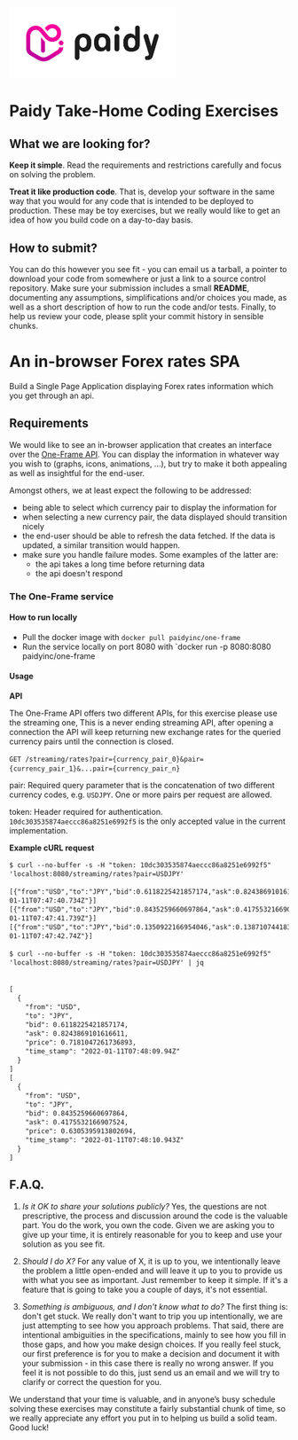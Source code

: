 <img src="/paidy.png?raw=true" width=300 style="background-color:white;">

# Paidy Take-Home Coding Exercises

## What we are looking for?
**Keep it simple**. Read the requirements and restrictions carefully and focus on solving the problem.

**Treat it like production code**. That is, develop your software in the same way that you would for any code that is intended to be deployed to production. These may be toy exercises, but we really would like to get an idea of how you build code on a day-to-day basis.

## How to submit?
You can do this however you see fit - you can email us a tarball, a pointer to download your code from somewhere or just a link to a source control repository. Make sure your submission includes a small **README**, documenting any assumptions, simplifications and/or choices you made, as well as a short description of how to run the code and/or tests. Finally, to help us review your code, please split your commit history in sensible chunks.

# An in-browser Forex rates SPA

Build a Single Page Application displaying Forex rates information which you get through an api.

## Requirements

We would like to see an in-browser application that creates an interface over the [One-Frame API](https://hub.docker.com/r/paidyinc/one-frame). You can display the information in whatever way you wish to (graphs, icons, animations, ...), but try to make it both appealing as well as insightful for the end-user.

Amongst others, we at least expect the following to be addressed:

- being able to select which currency pair to display the information for
- when selecting a new currency pair, the data displayed should transition nicely
- the end-user should be able to refresh the data fetched. If the data is updated, a similar transition would happen.
- make sure you handle failure modes. Some examples of the latter are:
  - the api takes a long time before returning data
  - the api doesn't respond

### The One-Frame service

#### How to run locally

* Pull the docker image with `docker pull paidyinc/one-frame`
* Run the service locally on port 8080 with `docker run -p 8080:8080 paidyinc/one-frame

#### Usage
__API__

The One-Frame API offers two different APIs, for this exercise please use the streaming one, This is a never ending streaming API, after opening a connection the API will keep returning new exchange rates for the queried currency pairs until the connection is closed.

`GET /streaming/rates?pair={currency_pair_0}&pair={currency_pair_1}&...pair={currency_pair_n}`

pair: Required query parameter that is the concatenation of two different currency codes, e.g. `USDJPY`. One or more pairs per request are allowed.

token: Header required for authentication. `10dc303535874aeccc86a8251e6992f5` is the only accepted value in the current implementation.

__Example cURL request__
```
$ curl --no-buffer -s -H "token: 10dc303535874aeccc86a8251e6992f5" 'localhost:8080/streaming/rates?pair=USDJPY'

[{"from":"USD","to":"JPY","bid":0.6118225421857174,"ask":0.8243869101616611,"price":0.71810472617368925,"time_stamp":"2022-01-11T07:47:40.734Z"}][{"from":"USD","to":"JPY","bid":0.8435259660697864,"ask":0.4175532166907524,"price":0.6305395913802694,"time_stamp":"2022-01-11T07:47:41.739Z"}][{"from":"USD","to":"JPY","bid":0.1350922166954046,"ask":0.13871074418376472,"price":0.13690148043958466,"time_stamp":"2022-01-11T07:47:42.74Z"}]

$ curl --no-buffer -s -H "token: 10dc303535874aeccc86a8251e6992f5" 'localhost:8080/streaming/rates?pair=USDJPY' | jq


[
  {
    "from": "USD",
    "to": "JPY",
    "bid": 0.6118225421857174,
    "ask": 0.8243869101616611,
    "price": 0.7181047261736893,
    "time_stamp": "2022-01-11T07:48:09.94Z"
  }
]
[
  {
    "from": "USD",
    "to": "JPY",
    "bid": 0.8435259660697864,
    "ask": 0.4175532166907524,
    "price": 0.6305395913802694,
    "time_stamp": "2022-01-11T07:48:10.943Z"
  }
]

```

## F.A.Q.
1) _Is it OK to share your solutions publicly?_
Yes, the questions are not prescriptive, the process and discussion around the code is the valuable part. You do the work, you own the code. Given we are asking you to give up your time, it is entirely reasonable for you to keep and use your solution as you see fit.

2) _Should I do X?_
For any value of X, it is up to you, we intentionally leave the problem a little open-ended and will leave it up to you to provide us with what you see as important. Just remember to keep it simple. If it's a feature that is going to take you a couple of days, it's not essential.

3) _Something is ambiguous, and I don't know what to do?_
The first thing is: don't get stuck. We really don't want to trip you up intentionally, we are just attempting to see how you approach problems. That said, there are intentional ambiguities in the specifications, mainly to see how you fill in those gaps, and how you make design choices.
If you really feel stuck, our first preference is for you to make a decision and document it with your submission - in this case there is really no wrong answer. If you feel it is not possible to do this, just send us an email and we will try to clarify or correct the question for you.


We understand that your time is valuable, and in anyone’s busy schedule solving these exercises may constitute a fairly substantial chunk of time, so we really appreciate any effort you put in to helping us build a solid team.
Good luck!


